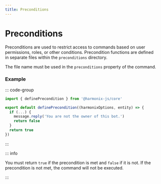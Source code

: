 ```yaml
---
title: Preconditions
---
```


# Preconditions

Preconditions are used to restrict access to commands based on user permissions, roles, or other conditions. Precondition functions are defined in separate files within the `preconditions` directory.

The file name must be used in the `preconditions` property of the command.

### Example

::: code-group

```ts [preconditions/ownerOnly.ts]
import { definePrecondition } from '@harmonix-js/core'

export default definePrecondition((harmonixOptions, entity) => {
  if (...) {
    message.reply('You are not the owner of this bot.')
    return false
  }
  return true
})
```

:::

::: info

You must return `true` if the precondition is met and `false` if it is not. If the precondition is not met, the command will not be executed.

:::
